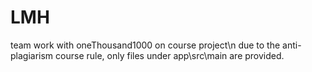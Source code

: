# LMH
team work with oneThousand1000 on course project\n
due to the anti-plagiarism course rule, only files under app\src\main are provided.
